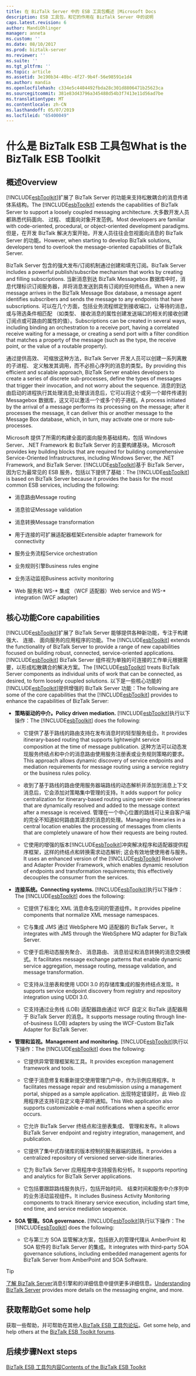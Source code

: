 ```yaml
---
title: 在 BizTalk Server 中的 ESB 工具包概述 |Microsoft Docs
description: ESB 工具包，和它的作用在 BizTalk Server 中的说明
caps.latest.revision: 6
author: MandiOhlinger
manager: anneta
ms.custom: ''
ms.date: 08/10/2017
ms.prod: biztalk-server
ms.reviewer: ''
ms.suite: ''
ms.tgt_pltfrm: ''
ms.topic: article
ms.assetid: 3e190b34-40bc-4f27-9b4f-56e98591e1d4
ms.author: mandia
ms.openlocfilehash: c334e5c4404492fbda28c301d8806471b25623ca
ms.sourcegitcommit: 381e83d43796a345488d54b3f7413e11d56ad7be
ms.translationtype: MT
ms.contentlocale: zh-CN
ms.lasthandoff: 05/07/2019
ms.locfileid: "65400049"
---
```

# <a name="what-is-the-biztalk-esb-toolkit"></a><span data-ttu-id="d3817-103">什么是 BizTalk ESB 工具包</span><span class="sxs-lookup"><span data-stu-id="d3817-103">What is the BizTalk ESB Toolkit</span></span>

## <a name="overview"></a><span data-ttu-id="d3817-104">概述</span><span class="sxs-lookup"><span data-stu-id="d3817-104">Overview</span></span>
<span data-ttu-id="d3817-105">[!INCLUDE[esbToolkit](../includes/esbtoolkit-md.md)]扩展了 BizTalk Server 的功能来支持松散耦合的消息传递体系结构。</span><span class="sxs-lookup"><span data-stu-id="d3817-105">The [!INCLUDE[esbToolkit](../includes/esbtoolkit-md.md)] extends the capabilities of BizTalk Server to support a loosely coupled messaging architecture.</span></span> <span data-ttu-id="d3817-106">大多数开发人员都熟悉代码面向、 过程、 或面向对象开发范例。</span><span class="sxs-lookup"><span data-stu-id="d3817-106">Most developers are familiar with code-oriented, procedural, or object-oriented development paradigms.</span></span> <span data-ttu-id="d3817-107">但是，在开发 BizTalk 解决方案开始，开发人员往往会忽视面向消息的 BizTalk Server 的功能。</span><span class="sxs-lookup"><span data-stu-id="d3817-107">However, when starting to develop BizTalk solutions, developers tend to overlook the message-oriented capabilities of BizTalk Server.</span></span>  
  
 <span data-ttu-id="d3817-108">BizTalk Server 包含的强大发布/订阅机制通过创建和填充订阅。</span><span class="sxs-lookup"><span data-stu-id="d3817-108">BizTalk Server includes a powerful publish/subscribe mechanism that works by creating and filling subscriptions.</span></span> <span data-ttu-id="d3817-109">当新消息到达 BizTalk Messagebox 数据库中时，消息代理标识订阅服务器，并将消息发送到具有订阅的任何终结点。</span><span class="sxs-lookup"><span data-stu-id="d3817-109">When a new message arrives in the BizTalk Message Box database, a message agent identifies subscribers and sends the message to any endpoints that have subscriptions.</span></span> <span data-ttu-id="d3817-110">可以在几个方面，包括业务流程绑定到接收端口，让等待的消息，或与筛选条件相匹配 （如类型、 接收消息的属性创建发送端口的相关的接收创建订阅点或可路由的属性的值）。</span><span class="sxs-lookup"><span data-stu-id="d3817-110">Subscriptions can be created in several ways, including binding an orchestration to a receive port, having a correlated receive waiting for a message, or creating a send port with a filter condition that matches a property of the message (such as the type, the receive point, or the value of a routable property).</span></span>  
  
 <span data-ttu-id="d3817-111">通过提供高效、 可缩放这种方法，BizTalk Server 开发人员可以创建一系列离散的子进程、 定义触发其调用，而不必担心序列的消息的类型。</span><span class="sxs-lookup"><span data-stu-id="d3817-111">By providing this efficient and scalable approach, BizTalk Server enables developers to create a series of discrete sub-processes, define the types of messages that trigger their invocation, and not worry about the sequence.</span></span> <span data-ttu-id="d3817-112">消息的到达由启动的进程执行其处理消息;处理该消息后，它可以将这个或另一个邮件传递到 Messagebox 数据库，这又可以激活一个或多个的子进程。</span><span class="sxs-lookup"><span data-stu-id="d3817-112">A process initiated by the arrival of a message performs its processing on the message; after it processes the message, it can deliver this or another message to the Message Box database, which, in turn, may activate one or more sub-processes.</span></span>  
  
 <span data-ttu-id="d3817-113">Microsoft 提供了所需的构建全面的面向服务基础结构，包括 Windows Server、.NET Framework 和 BizTalk Server 的主要构建基块。</span><span class="sxs-lookup"><span data-stu-id="d3817-113">Microsoft provides key building blocks that are required for building comprehensive Service-Oriented Infrastructures, including Windows Server, the .NET Framework, and BizTalk Server.</span></span> <span data-ttu-id="d3817-114">[!INCLUDE[esbToolkit](../includes/esbtoolkit-md.md)]基于 BizTalk Server，因为它为最常见的 ESB 服务，包括以下提供了基础：</span><span class="sxs-lookup"><span data-stu-id="d3817-114">The [!INCLUDE[esbToolkit](../includes/esbtoolkit-md.md)] is based on BizTalk Server because it provides the basis for the most common ESB services, including the following:</span></span>  
  
-   <span data-ttu-id="d3817-115">消息路由</span><span class="sxs-lookup"><span data-stu-id="d3817-115">Message routing</span></span>  
  
-   <span data-ttu-id="d3817-116">消息验证</span><span class="sxs-lookup"><span data-stu-id="d3817-116">Message validation</span></span>  
  
-   <span data-ttu-id="d3817-117">消息转换</span><span class="sxs-lookup"><span data-stu-id="d3817-117">Message transformation</span></span>  
  
-   <span data-ttu-id="d3817-118">用于连接的可扩展适配器框架</span><span class="sxs-lookup"><span data-stu-id="d3817-118">Extensible adapter framework for connectivity</span></span>  
  
-   <span data-ttu-id="d3817-119">服务业务流程</span><span class="sxs-lookup"><span data-stu-id="d3817-119">Service orchestration</span></span>  
  
-   <span data-ttu-id="d3817-120">业务规则引擎</span><span class="sxs-lookup"><span data-stu-id="d3817-120">Business rules engine</span></span>  
  
-   <span data-ttu-id="d3817-121">业务活动监视</span><span class="sxs-lookup"><span data-stu-id="d3817-121">Business activity monitoring</span></span>  
  
-   <span data-ttu-id="d3817-122">Web 服务和 WS-\* 集成 （WCF 适配器）</span><span class="sxs-lookup"><span data-stu-id="d3817-122">Web service and WS-\* integration (WCF adapter)</span></span>  

## <a name="core-capabilities"></a><span data-ttu-id="d3817-123">核心功能</span><span class="sxs-lookup"><span data-stu-id="d3817-123">Core capabilities</span></span>  
 <span data-ttu-id="d3817-124">[!INCLUDE[esbToolkit](../includes/esbtoolkit-md.md)]扩展了 BizTalk Server 能够提供各种新功能，专注于构建强大、 连接、 面向服务的应用程序的功能。</span><span class="sxs-lookup"><span data-stu-id="d3817-124">The [!INCLUDE[esbToolkit](../includes/esbtoolkit-md.md)] extends the functionality of BizTalk Server to provide a range of new capabilities focused on building robust, connected, service-oriented applications.</span></span> <span data-ttu-id="d3817-125">[!INCLUDE[esbToolkit](../includes/esbtoolkit-md.md)] BizTalk Server 组件视为单独的可连接的工作单元根据需要，以形成松散耦合的解决方案。</span><span class="sxs-lookup"><span data-stu-id="d3817-125">The [!INCLUDE[esbToolkit](../includes/esbtoolkit-md.md)] treats BizTalk Server components as individual units of work that can be connected, as desired, to form loosely coupled solutions.</span></span> <span data-ttu-id="d3817-126">以下是一些核心功能的[!INCLUDE[esbToolkit](../includes/esbtoolkit-md.md)]提供增强的 BizTalk Server 功能：</span><span class="sxs-lookup"><span data-stu-id="d3817-126">The following are some of the core capabilities that the [!INCLUDE[esbToolkit](../includes/esbtoolkit-md.md)] provides to enhance the capabilities of BizTalk Server:</span></span>  
  
- <span data-ttu-id="d3817-127">**策略驱动的中介。**</span><span class="sxs-lookup"><span data-stu-id="d3817-127">**Policy driven mediation.**</span></span> <span data-ttu-id="d3817-128">[!INCLUDE[esbToolkit](../includes/esbtoolkit-md.md)]执行以下操作：</span><span class="sxs-lookup"><span data-stu-id="d3817-128">The [!INCLUDE[esbToolkit](../includes/esbtoolkit-md.md)] does the following:</span></span>  
  
  - <span data-ttu-id="d3817-129">它提供了基于路线的路由支持在发布消息时的轻型服务组合。</span><span class="sxs-lookup"><span data-stu-id="d3817-129">It provides itinerary-based routing that supports lightweight service composition at the time of message publication.</span></span> <span data-ttu-id="d3817-130">这种方法可以动态发现服务终结点和中介的消息路由使用服务注册表或业务规则策略的要求。</span><span class="sxs-lookup"><span data-stu-id="d3817-130">This approach allows dynamic discovery of service endpoints and mediation requirements for message routing using a service registry or the business rules policy.</span></span>  
  
  - <span data-ttu-id="d3817-131">收到了基于路线的路由使用服务器端路线的动态解析并添加到消息上下文消息后，它会添加对策略集中管理的支持。</span><span class="sxs-lookup"><span data-stu-id="d3817-131">It adds support for policy centralization for itinerary-based routing using server-side itineraries that are dynamically resolved and added to the message context after a message is received.</span></span> <span data-ttu-id="d3817-132">管理在一个中心位置的路线可让来自客户端的完全不知道如何路由其请求的消息的处理。</span><span class="sxs-lookup"><span data-stu-id="d3817-132">Managing itineraries in a central location enables the processing of messages from clients that are completely unaware of how their requests are being routed.</span></span>  
  
  - <span data-ttu-id="d3817-133">它使用的增强的版本[!INCLUDE[esbToolkit](../includes/esbtoolkit-md.md)]冲突解决程序和适配器提供程序框架，这样的终结点和转换需求动态解析; 这会有效地使使用者与服务。</span><span class="sxs-lookup"><span data-stu-id="d3817-133">It uses an enhanced version of the [!INCLUDE[esbToolkit](../includes/esbtoolkit-md.md)] Resolver and Adapter Provider Framework, which enables dynamic resolution of endpoints and transformation requirements; this effectively decouples the consumer from the services.</span></span>  
  
- <span data-ttu-id="d3817-134">**连接系统。**</span><span class="sxs-lookup"><span data-stu-id="d3817-134">**Connecting systems.**</span></span> <span data-ttu-id="d3817-135">[!INCLUDE[esbToolkit](../includes/esbtoolkit-md.md)]执行以下操作：</span><span class="sxs-lookup"><span data-stu-id="d3817-135">The [!INCLUDE[esbToolkit](../includes/esbtoolkit-md.md)] does the following:</span></span>  
  
  -   <span data-ttu-id="d3817-136">它提供了标准化 XML 消息命名空间的管道组件。</span><span class="sxs-lookup"><span data-stu-id="d3817-136">It provides pipeline components that normalize XML message namespaces.</span></span>  
  
  -   <span data-ttu-id="d3817-137">它与集成 JMS 通过 WebSphere MQ 适配器的 BizTalk Server。</span><span class="sxs-lookup"><span data-stu-id="d3817-137">It integrates with JMS through the WebSphere MQ adapter for BizTalk Server.</span></span>  
  
  -   <span data-ttu-id="d3817-138">它便于启用动态服务聚合、 消息路由、 消息验证和消息转换的消息交换模式。</span><span class="sxs-lookup"><span data-stu-id="d3817-138">It facilitates message exchange patterns that enable dynamic service aggregation, message routing, message validation, and message transformation.</span></span>  
  
  -   <span data-ttu-id="d3817-139">它支持从注册表和使用 UDDI 3.0 的存储库集成的服务终结点发现。</span><span class="sxs-lookup"><span data-stu-id="d3817-139">It supports service endpoint discovery from registry and repository integration using UDDI 3.0.</span></span>  
  
  -   <span data-ttu-id="d3817-140">它支持通过业务线 (LOB) 适配器路由通过 WCF 自定义 BizTalk 适配器用于 BizTalk Server 的消息。</span><span class="sxs-lookup"><span data-stu-id="d3817-140">It supports message routing through line-of-business (LOB) adapters by using the WCF-Custom BizTalk Adapter for BizTalk Server.</span></span>  
  
- <span data-ttu-id="d3817-141">**管理和监视。**</span><span class="sxs-lookup"><span data-stu-id="d3817-141">**Management and monitoring.**</span></span> <span data-ttu-id="d3817-142">[!INCLUDE[esbToolkit](../includes/esbtoolkit-md.md)]执行以下操作：</span><span class="sxs-lookup"><span data-stu-id="d3817-142">The [!INCLUDE[esbToolkit](../includes/esbtoolkit-md.md)] does the following:</span></span>  
  
  -   <span data-ttu-id="d3817-143">它提供异常管理框架和工具。</span><span class="sxs-lookup"><span data-stu-id="d3817-143">It provides exception management framework and tools.</span></span>  
  
  -   <span data-ttu-id="d3817-144">它便于消息修复和重新提交使用管理门户中，作为示例应用程序。</span><span class="sxs-lookup"><span data-stu-id="d3817-144">It facilitates message repair and resubmission using a management portal, shipped as a sample application.</span></span> <span data-ttu-id="d3817-145">出现特定错误时，此 Web 应用程序还支持可自定义电子邮件通知。</span><span class="sxs-lookup"><span data-stu-id="d3817-145">This Web application also supports customizable e-mail notifications when a specific error occurs.</span></span>  
  
  -   <span data-ttu-id="d3817-146">它允许 BizTalk Server 终结点和注册表集成、 管理和发布。</span><span class="sxs-lookup"><span data-stu-id="d3817-146">It allows BizTalk Server endpoint and registry integration, management, and publication.</span></span>  
  
  -   <span data-ttu-id="d3817-147">它提供了集中式存储库的版本控制的服务器端的路线。</span><span class="sxs-lookup"><span data-stu-id="d3817-147">It provides a centralized repository of versioned server-side itineraries.</span></span>  
  
  -   <span data-ttu-id="d3817-148">它为 BizTalk Server 应用程序中支持报告和分析。</span><span class="sxs-lookup"><span data-stu-id="d3817-148">It supports reporting and analytics for BizTalk Server applications.</span></span>  
  
  -   <span data-ttu-id="d3817-149">它包括要跟踪路线服务执行，包括开始时间、 结束时间和服务中介序列中的业务活动监视组件。</span><span class="sxs-lookup"><span data-stu-id="d3817-149">It includes Business Activity Monitoring components to track itinerary service execution, including start time, end time, and service mediation sequence.</span></span>  
  
- <span data-ttu-id="d3817-150">**SOA 管理。**</span><span class="sxs-lookup"><span data-stu-id="d3817-150">**SOA governance.**</span></span> <span data-ttu-id="d3817-151">[!INCLUDE[esbToolkit](../includes/esbtoolkit-md.md)]执行以下操作：</span><span class="sxs-lookup"><span data-stu-id="d3817-151">The [!INCLUDE[esbToolkit](../includes/esbtoolkit-md.md)] does the following:</span></span>  
  
  -   <span data-ttu-id="d3817-152">它与第三方 SOA 监管解决方案，包括嵌入的管理代理从 AmberPoint 和 SOA 软件的 BizTalk Server 的集成。</span><span class="sxs-lookup"><span data-stu-id="d3817-152">It integrates with third-party SOA governance solutions, including embedded management agents for BizTalk Server from AmberPoint and SOA Software.</span></span>  

> [!TIP]
> <span data-ttu-id="d3817-153">[了解 BizTalk Server](../core/understanding-biztalk-server.md)消息引擎和的详细信息中提供更多详细信息。</span><span class="sxs-lookup"><span data-stu-id="d3817-153">[Understanding BizTalk Server](../core/understanding-biztalk-server.md) provides more details on the messaging engine, and more.</span></span>

## <a name="get-some-help"></a><span data-ttu-id="d3817-154">获取帮助</span><span class="sxs-lookup"><span data-stu-id="d3817-154">Get some help</span></span>
<span data-ttu-id="d3817-155">获取一些帮助，并可帮助在其他人[BizTalk ESB 工具包论坛](http://go.microsoft.com/fwlink/?LinkID=185951&clcid=0x409)。</span><span class="sxs-lookup"><span data-stu-id="d3817-155">Get some help, and help others at the [BizTalk ESB Toolkit forums](http://go.microsoft.com/fwlink/?LinkID=185951&clcid=0x409).</span></span>

## <a name="next-steps"></a><span data-ttu-id="d3817-156">后续步骤</span><span class="sxs-lookup"><span data-stu-id="d3817-156">Next steps</span></span>
[<span data-ttu-id="d3817-157">BizTalk ESB 工具包内容</span><span class="sxs-lookup"><span data-stu-id="d3817-157">Contents of the BizTalk ESB Toolkit</span></span>](contents-of-the-biztalk-esb-toolkit.md)  
